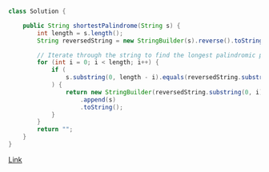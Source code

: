 ```java

class Solution {

    public String shortestPalindrome(String s) {
        int length = s.length();
        String reversedString = new StringBuilder(s).reverse().toString();

        // Iterate through the string to find the longest palindromic prefix
        for (int i = 0; i < length; i++) {
            if (
                s.substring(0, length - i).equals(reversedString.substring(i))
            ) {
                return new StringBuilder(reversedString.substring(0, i))
                    .append(s)
                    .toString();
            }
        }
        return "";
    }
}
```

[Link](https://leetcode.com/problems/shortest-palindrome/description/?envType=daily-question&envId=2024-09-20)